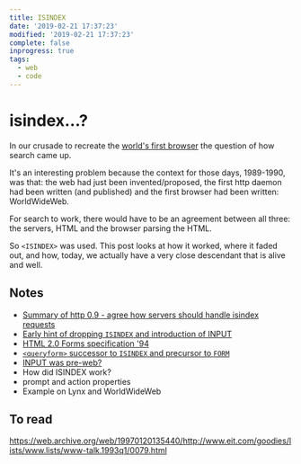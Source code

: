 ```yaml
---
title: ISINDEX
date: '2019-02-21 17:37:23'
modified: '2019-02-21 17:37:23'
complete: false
inprogress: true
tags:
  - web
  - code
---
```

# isindex…?

In our crusade to recreate the [world's first browser](https://worldwideweb.cern.ch/) the question of how search came up.

It's an interesting problem because the context for those days, 1989-1990, was that: the web had just been invented/proposed, the first http daemon had been written (and published) and the first browser had been written: WorldWideWeb.

For search to work, there would have to be an agreement between all three: the servers, HTML and the browser parsing the HTML.

So `<ISINDEX>` was used. This post looks at how it worked, where it faded out, and how, today, we actually have a very close descendant that is alive and well.

<!--more-->

## Notes

- [Summary of http 0.9 - agree how servers should handle isindex requests](https://www.w3.org/DesignIssues/HTTP0.9Summary.html)
- [Early hint of dropping `ISINDEX` and introduction of INPUT](https://lists.w3.org/Archives/Public/www-talk/1992NovDec/0042.html)
- [HTML 2.0 Forms specification '94](http://download.remysharp.com/archive/HTML-WG/html-archive.messages/152.html)
- [`<queryform>` successor to `ISINDEX` and precursor to `FORM`](http://ksi.cpsc.ucalgary.ca/archives/WWW-TALK/www-talk-1993q1.messages/79.html)
- [INPUT was pre-web?](https://web.archive.org/web/19970120135440/http://www.eit.com/goodies/lists/www.lists/www-talk.1993q1/0079.html)
- How did ISINDEX work? 
- prompt and action properties
- Example on Lynx and WorldWideWeb

## To read

https://web.archive.org/web/19970120135440/http://www.eit.com/goodies/lists/www.lists/www-talk.1993q1/0079.html
